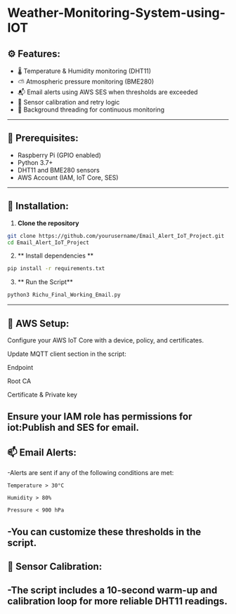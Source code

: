# Weather-Monitoring-System-using-IOT
## ⚙️ Features:

- 🌡️ Temperature & Humidity monitoring (DHT11)
- ⛅ Atmospheric pressure monitoring (BME280)
- 📬 Email alerts using AWS SES when thresholds are exceeded
- 🧠 Sensor calibration and retry logic
- 🔁 Background threading for continuous monitoring

---

## 📌 Prerequisites:

- Raspberry Pi (GPIO enabled)
- Python 3.7+
- DHT11 and BME280 sensors
- AWS Account (IAM, IoT Core, SES)

---

## 🔧 Installation:

1. **Clone the repository**

```bash
git clone https://github.com/yourusername/Email_Alert_IoT_Project.git
cd Email_Alert_IoT_Project
```
2. ** Install dependencies **
```bash
pip install -r requirements.txt
```
3. ** Run the Script**
```bash
python3 Richu_Final_Working_Email.py
```
---
## 🔐 AWS Setup:

  Configure your AWS IoT Core with a device, policy, and certificates.
  
  Update MQTT client section in the script:
  
  Endpoint
  
  Root CA
  
  Certificate & Private key
  
  Ensure your IAM role has permissions for iot:Publish and SES for email.
---
## 📫 Email Alerts:

-Alerts are sent if any of the following conditions are met:

    Temperature > 30°C

    Humidity > 80%

    Pressure < 900 hPa

-You can customize these thresholds in the script.
---
## 🧪 Sensor Calibration:

-The script includes a 10-second warm-up and calibration loop for more reliable DHT11 readings.
---



